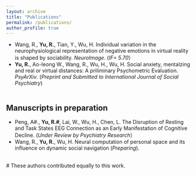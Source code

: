 ```yaml
---
layout: archive
title: "Publications"
permalink: /publications/
author_profile: true
---
```

- Wang, R., **Yu, R.**, Tian, Y., Wu, H. Individual variation in the neurophysiological representation of negative emotions in virtual reality is shaped by sociability. *NeuroImage*. (*IF= 5.70*） <br>
- **Yu, R.**, Ao-Ieong W., Wang, R., Wu, H., Wu, H. Social anxiety, mentalzing and real or virtual distances: A priliminary Psychometric Evaluation. *PsyArXiv*. (*Preprint and Submitted to International Journal of Social Psychiatry*) <br><br>
  
## Manuscripts in preparation
- Peng, A#., **Yu, R.#**, Lai, W., Wu, H., Chen, L. The Disruption of Resting and Task States EEG Connection as an Early Manifestation of Cognitive Decline. (*Under Review by Psychiatry Research*）<br>
- Wang, R., **Yu, R.**, Wu, H. Neural computation of personal space and its influence on dynamic social navigation (*Preparing*).<br><br>

\# These authors contributed equally to this work.<br>
